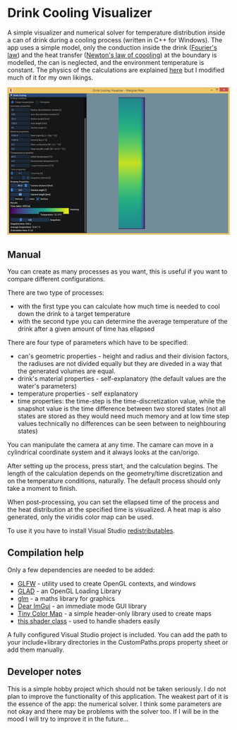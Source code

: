 # Drink Cooling Visualizer
A simple visualizer and numerical solver for temperature distribution inside a can of drink during a cooling process (written in C++ for Windows).
The app uses a simple model, only the conduction inside the drink ([Fourier's law](https://en.wikipedia.org/wiki/Thermal_conduction#Fourier's_law)) and the heat transfer ([Newton's law of coooling](https://en.wikipedia.org/wiki/Newton%27s_law_of_cooling)) at the boundary is modelled, the can is neglected, and the environment temperature is constant. The physics of the calculations are explained [here](https://studylib.net/doc/11409665/project-no.-2.-cooling-of-beer-1-introduction-may-8--2003) but I modified much of it for my own likings.

![](./Assets/DrinkCoolingVisualizer.png)

## Manual
You can create as many processes as you want, this is useful if you want to compare different configurations.

There are two type of processes: 
- with the first type you can calculate how much time is needed to cool down the drink to a target temperature
- with the second type you can determine the average temperature of the drink after a given amount of time has ellapsed

There are four type of parameters which have to be specified:
* can's geometric properties - height and radius and their division factors,  the radiuses are not divided equally but they are diveded in a way that the generated volumes are equal.
* drink's material properties - self-explanatory (the default values are the water's parameters)
* temperature properties - self explanatory
* time properties: the time-step is the time-discretization value, while the snapshot value is the time difference between two stored states (not all states are stored as they would need much memory and at low time step values technically no differences can be seen between to neighbouring states)

You can manipulate the camera at any time. The camare can move in a cylindrical coordinate system and it always looks at the can/origo.

After setting up the process, press start, and the calculation begins. The length of the calculation depends on the geometry/time discretization and on the temperature conditions, naturally. The default process should only take a moment to finish.

When post-processing, you can set the ellapsed time of the process and the heat distribution at the specified time is visualized. A heat map is also generated, only the viridis color map can be used.

To use it you have to install Visual Studio [redistributables](https://aka.ms/vs/16/release/vc_redist.x64.exe).
## Compilation help
Only a few dependencies are needed to be added:
* [GLFW](https://www.glfw.org/) - utility used to create OpenGL contexts, and windows
* [GLAD](https://glad.dav1d.de/) - an OpenGL Loading Library
* [glm](https://github.com/g-truc/glm) - a maths library for graphics
* [Dear ImGui](https://github.com/ocornut/imgui) - an immediate mode GUI library
* [Tiny Color Map](https://github.com/yuki-koyama/tinycolormap) - a simple header-only library used to create maps 
* [this shader class](https://learnopengl.com/code_viewer_gh.php?code=includes/learnopengl/shader.h) - used to handle shaders easily

A fully configured Visual Studio project is included. You can add the path to your include+library directories in the CustomPaths.props property sheet or add them manually.

## Developer notes
This is a simple hobby project which should not be taken seriously. I do not plan to improve the functionality of this application. The weakest part of it is the essence of the app: the numerical solver. I think some parameters are not okay and there may be problems with the solver too. If I will be in the mood I will try to improve it in the future...